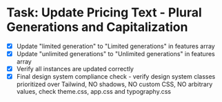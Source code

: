 # Task: Update Pricing Text - Plural Generations and Capitalization

- [x] Update "limited generation" to "Limited generations" in features array
- [x] Update "unlimited generations" to "Unlimited generations" in features array  
- [x] Verify all instances are updated correctly
- [x] Final design system compliance check - verify design system classes prioritized over Tailwind, NO shadows, NO custom CSS, NO arbitrary values, check theme.css, app.css and typography.css